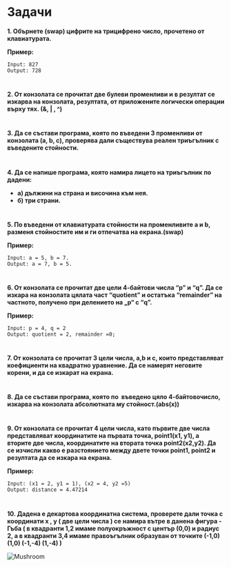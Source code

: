 # **Задачи**

**1. Обърнете (swap) цифрите на трицифрено число, прочетено от клавиатурата.**

**Пример:**
```
Input: 827
Output: 728
```
#
**2. От конзолата се прочитат две булеви променливи и в резултат се изкарва на конзолата, резултата, от приложените логически операции върху тях.  (&, | , ^)**
#

**3.​ ​Да​ ​се​ ​състави​ ​програма,​ ​която​ ​по​ ​въведени​ ​3​ ​променливи​ ​от​ ​конзолата  (a,​ ​b,​ ​c),​ ​проверява​ ​дали​ ​съществува​ ​реален​ ​триъгълник​ ​с​ ​въведените стойности.**
#

**4. Да се напише програма, която намира лицето на триъгълник по дадени:**  
* **а) дължини на страна и височина към нея.**  
* **б) три страни.**
#

**5. По въведени от клавиатурата стойности на променливите a и b, разменя стойностите им и ги отпечатва на екрана.(swap)**

**Пример:** 
```
Input: а = 5, b = 7. 
Output: a = 7, b = 5.
```
#

**6. От конзолата се прочитат две цели 4-байтови числа “p” и “q”. Да се изкара на конзолата цялата част “quotient” и остатъка “remainder” на частното, получено при делението на „p“ с “q”.** 

**Пример:** 
```
Input: p = 4, q = 2 
Output: quotient = 2, remainder =0; 
```
#

**7. От конзолата се прочитат 3 цели числа, а,b и c, които представляват коефициенти на квадратно уравнение. Да се намерят неговите корени, и да се изкарат на екрана.**
#

**8.​ ​Да​ ​се​ ​състави​ ​програма,​ ​която​ ​по​ ​​ ​въведено​ ​цяло​ ​4-байтово​ ​число,​ ​изкарва на​ ​конзолата​ ​абсолютната​ ​му​ ​стойност.​ ​(abs(x))**
#

**9. От конзолата се прочитат 4 цели числа, като първите две числа представляват координатите на първата точка, point1(x1, y1), а вторите две числа, координатите на втората точка point2(x2,y2). Да се изчисли какво е  разстоянието между двете точки point1, point2 и резултата да се изкара на екрана.** 

**Пример:**
``` 
Input: (x1 = 2, y1 = 1), (x2 = 4, y2 =5) 
Output: distance = 4.47214
```
#

**10. Дадена е декартова координатна система, проверете дали точка с координати х , у ( две цели числа ) се намира вътре в данена фигура - Гъба ( в квадранти 1,2 имаме полуокръжност с център (0,0) и радиус 2, а в квадранти 3,4 имаме правоъгълник образуван от точките (-1,0) (1,0) (-1,-4) (1,-4) )**

![Mushroom](../res/mushroom.png)

